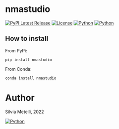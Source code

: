 # nmastudio

[![PyPI Latest Release](https://img.shields.io/pypi/v/CryptPandas.svg)](https://pypi.org/project/CryptPandas/)
[![License](https://img.shields.io/pypi/l/CryptPandas.svg)](https://github.com/silviametelli/nmastudio/blob/main/LICENSE)
[![Python](https://img.shields.io/static/v1?label=made%20with&message=Python&color=blue&style=for-the-badge&logo=Python&logoColor=white)](#)
[![Python](https://img.shields.io/badge/Maturity%20Level-Under%20Development-orange)](#)

## How to install

From PyPi:

`pip install nmastudio`

From Conda:

`conda install nmastudio`

# Author

Silvia Metelli, 2022

[![Python](https://img.shields.io/static/v1?label=made%20with&message=Python&color=blue&style=for-the-badge&logo=Python&logoColor=white)](#)





